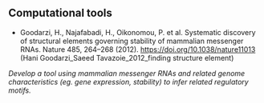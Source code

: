 ## Computational tools
* Goodarzi, H., Najafabadi, H., Oikonomou, P. et al. Systematic discovery of structural elements governing stability of mammalian messenger RNAs. Nature 485, 264–268 (2012). https://doi.org/10.1038/nature11013 (Hani Goodarzi_Saeed Tavazoie_2012_finding structure element)

*Develop a tool using mammalian messenger RNAs and related genome characteristics (eg. gene expression, stability) to infer related regulatory motifs.*
